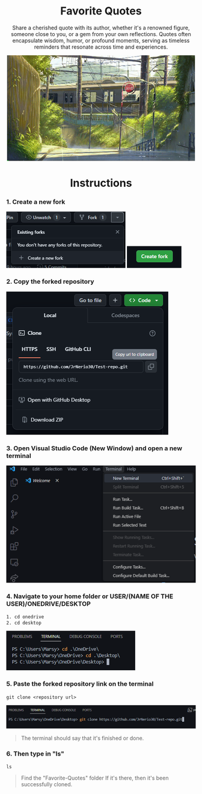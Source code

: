 <h1 align="center">Favorite Quotes</h1>
<p align="center">Share a cherished quote with its author, whether it's a renowned figure, someone close to you, or a gem from your own reflections. Quotes often encapsulate wisdom, humor, or profound moments, serving as timeless reminders that resonate across time and experiences.</p>

<p align="center">
  <img src="./Assets/2swA (1).gif">
</p>

<h1 align="center">Instructions</h1>

### 1. Create a new fork
<img src="./Assets/Createnewfork.png">
<img src="./Assets/CreateForkButton.png">

### 2. Copy the forked repository
<img src="./Assets/Clonerepo.png">

### 3. Open Visual Studio Code (New Window) and open a new terminal
<img src="./Assets/Newterminal.png">

### 4. Navigate to your home folder or USER/(NAME OF THE USER)/ONEDRIVE/DESKTOP
```
1. cd onedrive
2. cd desktop
```
<img src="./Assets/ODDT.png">

### 5. Paste the forked repository link on the terminal
```
git clone <repository url>
```
<img src="./Assets/gitclone.png">

> The terminal should say that it's finished or done.

### 6. Then type in "ls"
```
ls
```
> Find the "Favorite-Quotes" folder
> If it's there, then it's been successfully cloned.
